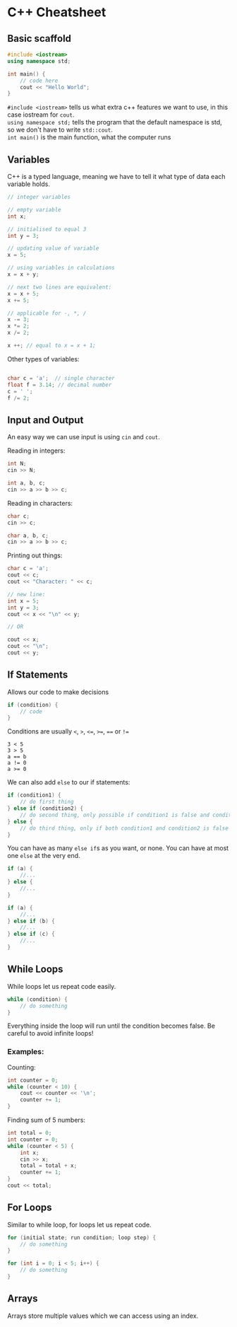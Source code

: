 # C++ Cheatsheet 

## Basic scaffold
``` c++
#include <iostream>
using namespace std;

int main() {
    // code here
    cout << "Hello World";
}
```

`#include <iostream>` tells us what extra c++ features we want to use, in this case iostream for `cout`. <br>
`using namespace std;` tells the program that the default namespace is std, so we don't have to write `std::cout`. <br>
`int main()` is the main function, what the computer runs <br>

## Variables
C++ is a typed language, meaning we have to tell it what type of data each variable holds.

``` c++
// integer variables

// empty variable
int x;

// initialised to equal 3
int y = 3;

// updating value of variable
x = 5;

// using variables in calculations
x = x + y;

// next two lines are equivalent:
x = x + 5;
x += 5;

// applicable for -, *, /
x -= 3;
x *= 2;
x /= 2;

x ++; // equal to x = x + 1;
```

Other types of variables:
``` c++

char c = 'a';  // single character
float f = 3.14; // decimal number
c = ' ';
f /= 2;
```

## Input and Output
An easy way we can use input is using `cin` and `cout`.

Reading in integers:
``` c++
int N;
cin >> N;

int a, b, c;
cin >> a >> b >> c;
```

Reading in characters:
``` c++
char c;
cin >> c;

char a, b, c;
cin >> a >> b >> c;
```

Printing out things:
``` c++
char c = 'a';
cout << c;
cout << "Character: " << c;

// new line:
int x = 5;
int y = 3;
cout << x << "\n" << y;

// OR

cout << x;
cout << "\n";
cout << y;
```

## If Statements
Allows our code to make decisions
``` c++
if (condition) {
    // code
}
```

Conditions are usually `<`, `>`, `<=`, `>=`, `==` or `!=`
```
3 < 5
3 > 5
a == b
a != 0
a >= 0
```

We can also add `else` to our if statements:
``` c++
if (condition1) {
    // do first thing
} else if (condition2) {
    // do second thing, only possible if condition1 is false and condition2 is true
} else {
    // do third thing, only if both condition1 and condition2 is false
}
```
You can have as many `else if`s as you want, or none. You can have at most one `else` at the very end.
``` c++
if (a) {
    //...
} else {
    //...
}

if (a) {
    //...
} else if (b) {
    //...
} else if (c) {
    //...
}
```

## While Loops
While loops let us repeat code easily.

``` c++
while (condition) {
    // do something
}
```
Everything inside the loop will run until the condition becomes false. Be careful to avoid infinite loops!

### Examples:

Counting:
``` c++
int counter = 0;
while (counter < 10) {
    cout << counter << '\n';
    counter += 1;
}
```
Finding sum of 5 numbers:
``` c++
int total = 0;
int counter = 0;
while (counter < 5) {
    int x;
    cin >> x;
    total = total + x;
    counter += 1;
}
cout << total;
```

## For Loops
Similar to while loop, for loops let us repeat code.

``` c++
for (initial state; run condition; loop step) {
    // do something
}

for (int i = 0; i < 5; i++) {
    // do something
}
```

## Arrays 
Arrays store multiple values which we can access using an index.